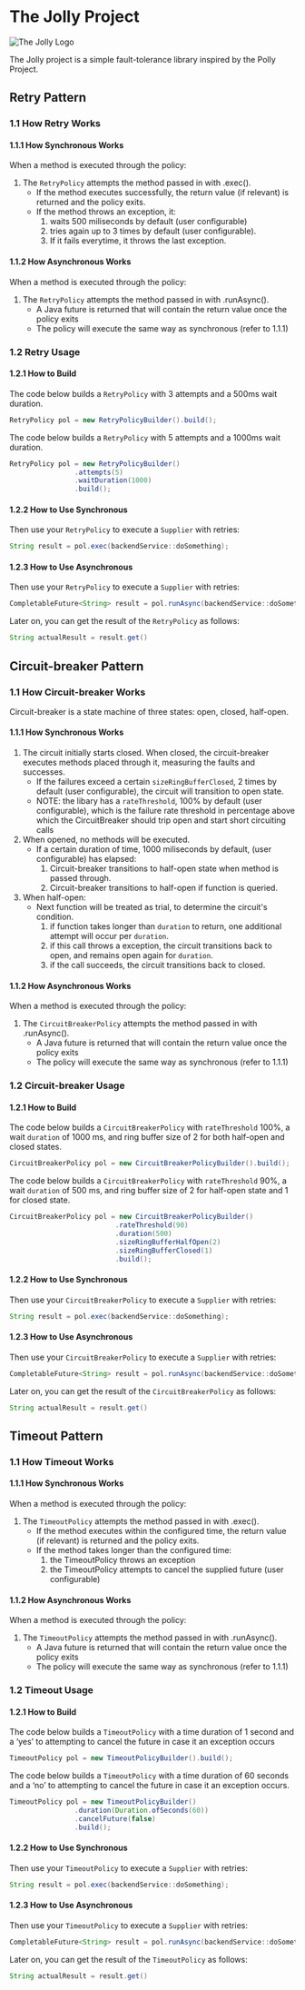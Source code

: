 # The Jolly Project

![The Jolly Logo](https://github.com/JDA8106/jolly/raw/master/jolly2.png)

The Jolly project is a simple fault-tolerance library inspired by the Polly Project.

Retry Pattern
---
### 1.1 How Retry Works
#### 1.1.1 How Synchronous Works
When a method is executed through the policy:
1. The `RetryPolicy` attempts the method passed in with .exec().
   - If the method executes successfully, the return value (if relevant) is returned and the policy exits.
   - If the method throws an exception, it:
     1. waits 500 miliseconds by default (user configurable)
     2. tries again up to 3 times by default (user configurable).
     3. If it fails everytime, it throws the last exception.

#### 1.1.2 How Asynchronous Works
When a method is executed through the policy:
1. The `RetryPolicy` attempts the method passed in with .runAsync().
   - A Java future is returned that will contain the return value once the policy exits
   - The policy will execute the same way as synchronous (refer to 1.1.1)

### 1.2 Retry Usage
#### 1.2.1 How to Build
The code below builds a `RetryPolicy` with 3 attempts and a 500ms wait duration.
```java
RetryPolicy pol = new RetryPolicyBuilder().build();
```
The code below builds a `RetryPolicy` with 5 attempts and a 1000ms wait duration.
```java
RetryPolicy pol = new RetryPolicyBuilder()
                .attempts(5)
                .waitDuration(1000)
                .build();
```
#### 1.2.2 How to Use Synchronous
Then use your `RetryPolicy` to execute a `Supplier` with retries:
```java
String result = pol.exec(backendService::doSomething);
```
#### 1.2.3 How to Use Asynchronous
Then use your `RetryPolicy` to execute a `Supplier` with retries:
```java
CompletableFuture<String> result = pol.runAsync(backendService::doSomething);
```
Later on, you can get the result of the `RetryPolicy` as follows:
```java
String actualResult = result.get()
```

Circuit-breaker Pattern
---
### 1.1 How Circuit-breaker Works
Circuit-breaker is a state machine of three states: open, closed, half-open. 
#### 1.1.1 How Synchronous Works
1. The circuit initially starts closed. When closed, the circuit-breaker executes methods placed through it, measuring the faults and successes.
   - If the failures exceed a certain `sizeRingBufferClosed`, 2 times by default (user configurable), the circuit will transition to open state.
   - NOTE: the libary has a `rateThreshold`, 100% by default (user configurable), which is the failure rate threshold in percentage above which the CircuitBreaker should trip open and start short circuiting calls
2. When opened, no methods will be executed.
   - If a certain duration of time, 1000 miliseconds by default, (user configurable) has elapsed:
      1. Circuit-breaker transitions to half-open state when method is passed through.
      2. Circuit-breaker transitions to half-open if function is queried. 
3. When half-open:
   - Next function will be treated as trial, to determine the circuit's condition.
      1. if function takes longer than `duration` to return, one additional attempt will occur per `duration`.
      2. if this call throws a exception, the circuit transitions back to open, and remains open again for `duration`.
      3. if the call succeeds, the circuit transitions back to closed.

#### 1.1.2 How Asynchronous Works
When a method is executed through the policy:
1. The `CircuitBreakerPolicy` attempts the method passed in with .runAsync().
   - A Java future is returned that will contain the return value once the policy exits
   - The policy will execute the same way as synchronous (refer to 1.1.1)

### 1.2 Circuit-breaker Usage
#### 1.2.1 How to Build
The code below builds a `CircuitBreakerPolicy` with `rateThreshold` 100%, a wait `duration` of 1000 ms, and ring buffer size of 2 for both half-open and closed states. 
```java
CircuitBreakerPolicy pol = new CircuitBreakerPolicyBuilder().build();
```
The code below builds a `CircuitBreakerPolicy` with `rateThreshold` 90%, a wait `duration` of 500 ms, and ring buffer size of 2 for half-open state and 1 for closed state. 
```java
CircuitBreakerPolicy pol = new CircuitBreakerPolicyBuilder()
                          .rateThreshold(90)
                          .duration(500)
                          .sizeRingBufferHalfOpen(2)
                          .sizeRingBufferClosed(1)
                          .build();
```
#### 1.2.2 How to Use Synchronous
Then use your `CircuitBreakerPolicy` to execute a `Supplier` with retries:
```java
String result = pol.exec(backendService::doSomething);
```
#### 1.2.3 How to Use Asynchronous
Then use your `CircuitBreakerPolicy` to execute a `Supplier` with retries:
```java
CompletableFuture<String> result = pol.runAsync(backendService::doSomething);
```
Later on, you can get the result of the `CircuitBreakerPolicy` as follows:
```java
String actualResult = result.get()
```

Timeout Pattern
---
### 1.1 How Timeout Works
#### 1.1.1 How Synchronous Works
When a method is executed through the policy:
1. The `TimeoutPolicy` attempts the method passed in with .exec().
   - If the method executes within the configured time, the return value (if relevant) is returned and the policy exits.
   - If the method takes longer than the configured time:
     1. the TimeoutPolicy throws an exception
     2. the TimeoutPolicy attempts to cancel the supplied future (user configurable)

#### 1.1.2 How Asynchronous Works
When a method is executed through the policy:
1. The `TimeoutPolicy` attempts the method passed in with .runAsync().
   - A Java future is returned that will contain the return value once the policy exits
   - The policy will execute the same way as synchronous (refer to 1.1.1)

### 1.2 Timeout Usage
#### 1.2.1 How to Build
The code below builds a `TimeoutPolicy` with a time duration of 1 second and a ‘yes’ to attempting to cancel the future in case it an exception occurs
```java
TimeoutPolicy pol = new TimeoutPolicyBuilder().build();
```
The code below builds a `TimeoutPolicy` with a time duration of 60 seconds and a ‘no’ to attempting to cancel the future in case it an exception occurs.
```java
TimeoutPolicy pol = new TimeoutPolicyBuilder()
                .duration(Duration.ofSeconds(60))
                .cancelFuture(false)
                .build();
```
#### 1.2.2 How to Use Synchronous
Then use your `TimeoutPolicy` to execute a `Supplier` with retries:
```java
String result = pol.exec(backendService::doSomething);
```
#### 1.2.3 How to Use Asynchronous
Then use your `TimeoutPolicy` to execute a `Supplier` with retries:
```java
CompletableFuture<String> result = pol.runAsync(backendService::doSomething);
```
Later on, you can get the result of the `TimeoutPolicy` as follows:
```java
String actualResult = result.get()
```
